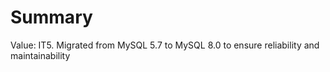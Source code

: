 # Summary

Value: IT5. Migrated from MySQL 5.7 to MySQL 8.0 to ensure reliability and maintainability